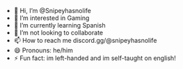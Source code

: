- 👋 Hi, I’m @Snipeyhasnolife
- 👀 I’m interested in Gaming
- 🌱 I’m currently learning Spanish
- 💞️ I’m not looking to collaborate
- 📫 How to reach me discord.gg/@snipeyhasnolife
- 😄 Pronouns: he/him
- ⚡ Fun fact: im left-handed and im self-taught on english!

<!---
Snipeyhasnolife/Snipeyhasnolife is a ✨ special ✨ repository because its `README.md` (this file) appears on your GitHub profile.
You can click the Preview link to take a look at your changes.
--->
